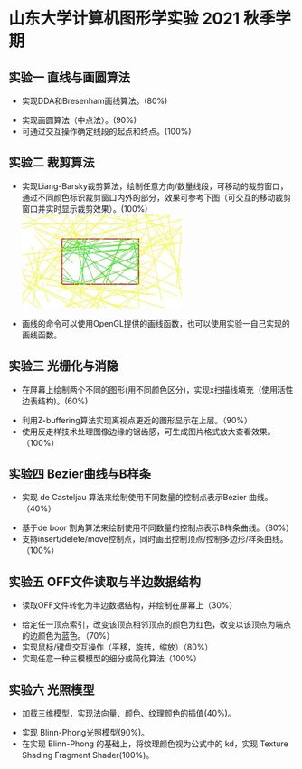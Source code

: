 # 山东大学计算机图形学实验 2021 秋季学期
## 实验一 直线与画圆算法
* 实现DDA和Bresenham画线算法。(80%)
- 实现画圆算法（中点法）。(90%)
- 可通过交互操作确定线段的起点和终点。(100%)
## 实验二 裁剪算法
* 实现Liang-Barsky裁剪算法，绘制任意方向/数量线段，可移动的裁剪窗口，通过不同颜色标识裁剪窗口内外的部分，效果可参考下图（可交互的移动裁剪窗口并实时显示裁剪效果）。(100%)
![裁剪](./res/clipping.png)
- 画线的命令可以使用OpenGL提供的画线函数，也可以使用实验一自己实现的画线函数。
## 实验三 光栅化与消隐
* 在屏幕上绘制两个不同的图形(用不同颜色区分)，实现x扫描线填充（使用活性边表结构)。(60%)
- 利用Z-buffering算法实现离视点更近的图形显示在上层。（90%）
- 使用反走样技术处理图像边缘的锯齿感，可生成图片格式放大查看效果。（100%）
## 实验四 Bezier曲线与B样条
* 实现 de Casteljau 算法来绘制使用不同数量的控制点表示Bézier 曲线。（40%）
- 基于de boor 割角算法来绘制使用不同数量的控制点表示B样条曲线。（80%）
- 支持insert/delete/move控制点，同时画出控制顶点/控制多边形/样条曲线。（100%）
## 实验五 OFF文件读取与半边数据结构
* 读取OFF文件转化为半边数据结构，并绘制在屏幕上（30%）
- 给定任一顶点索引，改变该顶点相邻顶点的颜色为红色，改变以该顶点为端点的边颜色为蓝色。（70%）
- 实现鼠标/键盘交互操作（平移，旋转，缩放）（80%）
- 实现任意一种三模模型的细分或简化算法（100%）
## 实验六 光照模型
* 加载三维模型，实现法向量、颜色、纹理颜色的插值(40%)。
- 实现 Blinn-Phong光照模型(90%)。
- 在实现 Blinn-Phong 的基础上，将纹理颜色视为公式中的 kd，实现 Texture Shading Fragment Shader(100%)。
